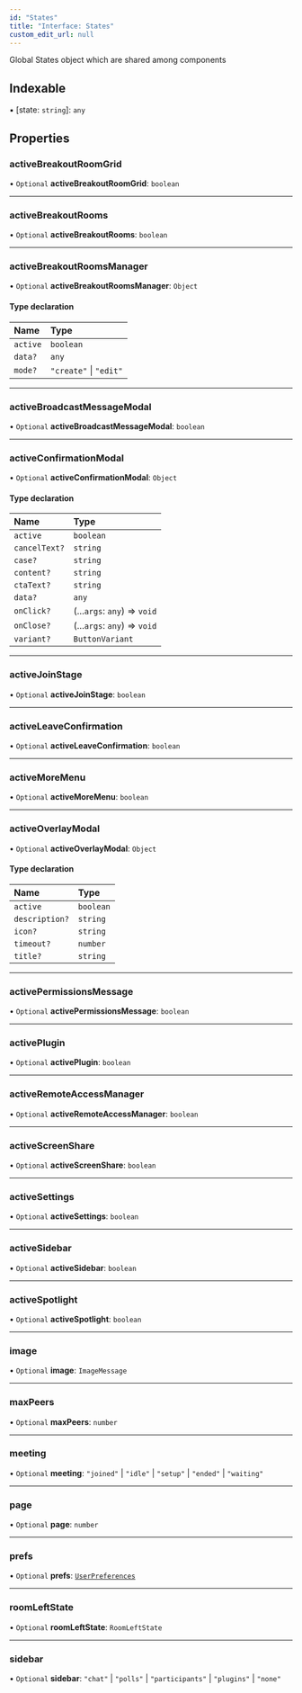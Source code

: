 ```yaml
---
id: "States"
title: "Interface: States"
custom_edit_url: null
---
```


Global States object which are shared among components

## Indexable

▪ [state: `string`]: `any`

## Properties

### activeBreakoutRoomGrid

• `Optional` **activeBreakoutRoomGrid**: `boolean`

___

### activeBreakoutRooms

• `Optional` **activeBreakoutRooms**: `boolean`

___

### activeBreakoutRoomsManager

• `Optional` **activeBreakoutRoomsManager**: `Object`

#### Type declaration

| Name | Type |
| :------ | :------ |
| `active` | `boolean` |
| `data?` | `any` |
| `mode?` | ``"create"`` \| ``"edit"`` |

___

### activeBroadcastMessageModal

• `Optional` **activeBroadcastMessageModal**: `boolean`

___

### activeConfirmationModal

• `Optional` **activeConfirmationModal**: `Object`

#### Type declaration

| Name | Type |
| :------ | :------ |
| `active` | `boolean` |
| `cancelText?` | `string` |
| `case?` | `string` |
| `content?` | `string` |
| `ctaText?` | `string` |
| `data?` | `any` |
| `onClick?` | (...`args`: `any`) => `void` |
| `onClose?` | (...`args`: `any`) => `void` |
| `variant?` | `ButtonVariant` |

___

### activeJoinStage

• `Optional` **activeJoinStage**: `boolean`

___

### activeLeaveConfirmation

• `Optional` **activeLeaveConfirmation**: `boolean`

___

### activeMoreMenu

• `Optional` **activeMoreMenu**: `boolean`

___

### activeOverlayModal

• `Optional` **activeOverlayModal**: `Object`

#### Type declaration

| Name | Type |
| :------ | :------ |
| `active` | `boolean` |
| `description?` | `string` |
| `icon?` | `string` |
| `timeout?` | `number` |
| `title?` | `string` |

___

### activePermissionsMessage

• `Optional` **activePermissionsMessage**: `boolean`

___

### activePlugin

• `Optional` **activePlugin**: `boolean`

___

### activeRemoteAccessManager

• `Optional` **activeRemoteAccessManager**: `boolean`

___

### activeScreenShare

• `Optional` **activeScreenShare**: `boolean`

___

### activeSettings

• `Optional` **activeSettings**: `boolean`

___

### activeSidebar

• `Optional` **activeSidebar**: `boolean`

___

### activeSpotlight

• `Optional` **activeSpotlight**: `boolean`

___

### image

• `Optional` **image**: `ImageMessage`

___

### maxPeers

• `Optional` **maxPeers**: `number`

___

### meeting

• `Optional` **meeting**: ``"joined"`` \| ``"idle"`` \| ``"setup"`` \| ``"ended"`` \| ``"waiting"``

___

### page

• `Optional` **page**: `number`

___

### prefs

• `Optional` **prefs**: [`UserPreferences`](UserPreferences.md)

___

### roomLeftState

• `Optional` **roomLeftState**: `RoomLeftState`

___

### sidebar

• `Optional` **sidebar**: ``"chat"`` \| ``"polls"`` \| ``"participants"`` \| ``"plugins"`` \| ``"none"``
